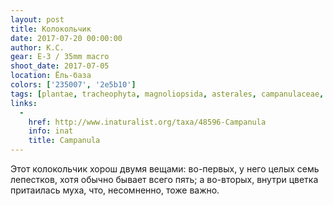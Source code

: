 ```yaml
---
layout: post
title: Колокольчик
date: 2017-07-20 00:00:00
author: К.С.
gear: E-3 / 35mm macro
shoot_date: 2017-07-05
location: Ёль-база
colors: ['235007', '2e5b10']
tags: [plantae, tracheophyta, magnoliopsida, asterales, campanulaceae, campanula]
links:
  -
    href: http://www.inaturalist.org/taxa/48596-Campanula
    info: inat
    title: Campanula
---
```

Этот колокольчик хорош двумя вещами: во-первых, у него целых семь лепестков, хотя обычно бывает всего пять; а во-вторых, внутри цветка притаилась муха, что, несомненно, тоже важно.
